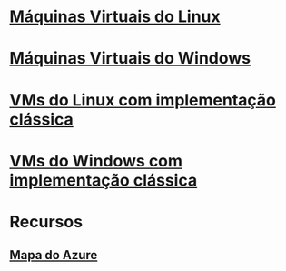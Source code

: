 # [Máquinas Virtuais do Linux](linux/overview.md)
# [Máquinas Virtuais do Windows](windows/overview.md)
# [VMs do Linux com implementação clássica](linux/overview.md?toc=%2fazure%2fvirtual-machines%2flinux%2fclassic%2ftoc.json)
# [VMs do Windows com implementação clássica](windows/overview.md?toc=%2fazure%2fvirtual-machines%2fwindows%2fclassic%2ftoc.json)

# Recursos
## [Mapa do Azure](https://azure.microsoft.com/roadmap/?category=compute)
